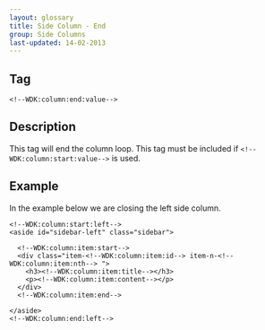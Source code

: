 ```yaml
---
layout: glossary
title: Side Column - End
group: Side Columns
last-updated: 14-02-2013
---
```


## Tag

`<!--WDK:column:end:value-->`

## Description

This tag will end the column loop. This tag must be included if `<!--WDK:column:start:value-->` is used.

## Example

In the example below we are closing the left side column.

~~~
<!--WDK:column:start:left-->
<aside id="sidebar-left" class="sidebar">

  <!--WDK:column:item:start-->
  <div class="item-<!--WDK:column:item:id--> item-n-<!--WDK:column:item:nth--> ">
    <h3><!--WDK:column:item:title--></h3>
    <p><!--WDK:column:item:content--></p>
  </div>
  <!--WDK:column:item:end-->

</aside>
<!--WDK:column:end:left-->
~~~